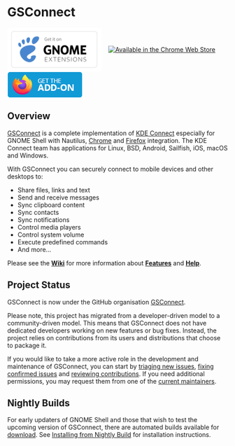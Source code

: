 <!--
SPDX-FileCopyrightText: GSConnect Developers https://github.com/GSConnect

SPDX-License-Identifier: GPL-2.0-or-later
-->

# GSConnect

[<img src="https://raw.githubusercontent.com/andyholmes/gnome-shell-extensions-badge/master/get-it-on-ego.svg?sanitize=true" alt="Get it on GNOME Extensions" height="100" align="middle">][ego] [<img alt="Available in the Chrome Web Store" src="data/images/chrome-badge.png" align="middle" hspace="12"/>][chrome] [<img src="data/images/firefox-badge.png" alt="Get the Add-On" align="middle">][firefox]

## Overview

[GSConnect][ego] is a complete implementation of [KDE Connect][kdeconnect]
especially for GNOME Shell with Nautilus, [Chrome][chrome] and
[Firefox][firefox] integration. The KDE Connect team has applications for Linux,
BSD, Android, Sailfish, iOS, macOS and Windows.

With GSConnect you can securely connect to mobile devices and other desktops to:

* Share files, links and text
* Send and receive messages
* Sync clipboard content
* Sync contacts
* Sync notifications
* Control media players
* Control system volume
* Execute predefined commands
* And more…

Please see the **[Wiki][wiki]** for more information about
**[Features][features]** and **[Help][help]**.

## Project Status

GSConnect is now under the GitHub organisation [GSConnect][gsconnect-org].

Please note, this project has migrated from a developer-driven model to a
community-driven model. This means that GSConnect does not have dedicated
developers working on new features or bug fixes. Instead, the project relies on
contributions from its users and distributions that choose to package it.

If you would like to take a more active role in the development and maintenance
of GSConnect, you can start by [triaging new issues][issues],
[fixing confirmed issues][help-wanted] and [reviewing contributions][needs-review].
If you need additional permissions, you may request them from one of the
[current maintainers][people].

## Nightly Builds

For early updaters of GNOME Shell and those that wish to test the upcoming version
of GSConnect, there are automated builds available for [download][nightly-build].
See [Installing from Nightly Build][nightly-install] for installation instructions.

[ego]: https://extensions.gnome.org/extension/1319/gsconnect/
[chrome]: https://chrome.google.com/webstore/detail/gsconnect/jfnifeihccihocjbfcfhicmmgpjicaec
[firefox]: https://addons.mozilla.org/firefox/addon/gsconnect/
[kdeconnect]: https://userbase.kde.org/KDEConnect
[wiki]: https://github.com/GSConnect/gnome-shell-extension-gsconnect/wiki/
[features]: https://github.com/GSConnect/gnome-shell-extension-gsconnect/wiki/Features
[help]: https://github.com/GSConnect/gnome-shell-extension-gsconnect/wiki/Help

[gsconnect-org]: https://github.com/GSConnect
[issues]: https://github.com/GSConnect/gnome-shell-extension-gsconnect/issues
[help-wanted]: https://github.com/GSConnect/gnome-shell-extension-gsconnect/issues?q=is%3Aissue+is%3Aopen+label%3A%22help+wanted%22
[needs-review]: https://github.com/GSConnect/gnome-shell-extension-gsconnect/pulls?q=is%3Apr+is%3Aopen+label%3A%22needs+review%22
[people]: https://github.com/orgs/GSConnect/people
[nightly-build]: https://nightly.link/GSConnect/gnome-shell-extension-gsconnect/workflows/main/main/gsconnect@andyholmes.github.io.zip
[nightly-install]: https://github.com/GSConnect/gnome-shell-extension-gsconnect/wiki/Installation#install-from-nightly-build

